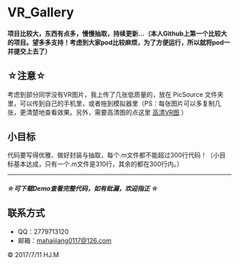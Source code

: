 # VR_Gallery

#### 项目比较大，东西有点多，慢慢抽取，持续更新...（本人Github上第一个比较大的项目。望多多支持！考虑到大家pod比较麻烦，为了方便运行，所以就将pod一并提交上去了）

## ☆注意☆
考虑到部分同学没有VR图片，我上传了几张低质量的，放在 PicSource 文件夹里，可以传到自己的手机里，或者拖到模拟器里（PS：每张图片可以多复制几张，更清楚地查看效果。另外，需要高清图的点这里 [高清VR图](https://github.com/DepponMain/VRImageResources) ）

## 小目标
代码要写得优雅、做好封装与抽取，每个.m文件都不能超过300行代码！（小目标基本达成，只有一个.m文件是310行，其余的都在300行内。）

---
##### ☆*可下载Demo查看完整代码，如有纰漏，欢迎指正* ☆
## 联系方式
* QQ：2779713120
* 邮箱：mahaijiang0117@126.com

<div class="footer">
	&copy; 2017/7/11 HJ.M
</div>
